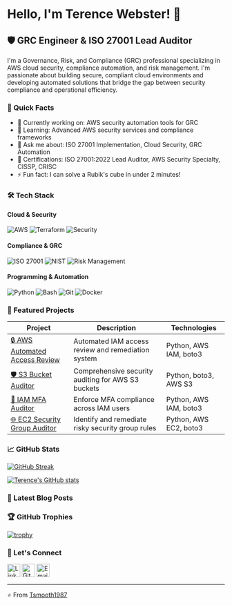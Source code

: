 # Hello, I'm Terence Webster! 👋

## 🛡️ GRC Engineer & ISO 27001 Lead Auditor

I'm a Governance, Risk, and Compliance (GRC) professional specializing in AWS cloud security, compliance automation, and risk management. I'm passionate about building secure, compliant cloud environments and developing automated solutions that bridge the gap between security compliance and operational efficiency.

### 🚀 Quick Facts

- 🔭 Currently working on: AWS security automation tools for GRC
- 🌱 Learning: Advanced AWS security services and compliance frameworks
- 💬 Ask me about: ISO 27001 Implementation, Cloud Security, GRC Automation
- 🎯 Certifications: ISO 27001:2022 Lead Auditor, AWS Security Specialty, CISSP, CRISC
- ⚡ Fun fact: I can solve a Rubik's cube in under 2 minutes!

### 🛠️ Tech Stack

#### Cloud & Security
![AWS](https://img.shields.io/badge/AWS-%23FF9900.svg?style=for-the-badge&logo=amazonaws&logoColor=white)
![Terraform](https://img.shields.io/badge/terraform-%235835CC.svg?style=for-the-badge&logo=terraform&logoColor=white)
![Security](https://img.shields.io/badge/Security-Expert-ff6b6b?style=for-the-badge&logo=securityscorecard&logoColor=white)

#### Compliance & GRC
![ISO 27001](https://img.shields.io/badge/ISO%202701-Expert-00509d?style=for-the-badge&logo=iso&logoColor=white)
![NIST](https://img.shields.io/badge/NIST%20CSF-Expert-00509d?style=for-the-badge&logo=nist&logoColor=white)
![Risk Management](https://img.shields.io/badge/Risk%20Management-Expert-ff6b6b?style=for-the-badge&logo=securityscorecard&logoColor=white)

#### Programming & Automation
![Python](https://img.shields.io/badge/python-3670A0?style=for-the-badge&logo=python&logoColor=ffdd54)
![Bash](https://img.shields.io/badge/bash-%23121011.svg?style=for-the-badge&logo=gnu-bash&logoColor=white)
![Git](https://img.shields.io/badge/git-%23F05033.svg?style=for-the-badge&logo=git&logoColor=white)
![Docker](https://img.shields.io/badge/docker-%230db7ed.svg?style=for-the-badge&logo=docker&logoColor=white)

### 📂 Featured Projects

| Project | Description | Technologies |
|---------|-------------|--------------|
| [🔒 AWS Automated Access Review](https://github.com/Tsmooth1987/aws_automated_access_review) | Automated IAM access review and remediation system | Python, AWS IAM, boto3 |
| [🛡️ S3 Bucket Auditor](https://github.com/Tsmooth1987/grc-portfolio) | Comprehensive security auditing for AWS S3 buckets | Python, boto3, AWS S3 |
| [🔑 IAM MFA Auditor](https://github.com/Tsmooth1987/grc-portfolio) | Enforce MFA compliance across IAM users | Python, AWS IAM, boto3 |
| [🌐 EC2 Security Group Auditor](https://github.com/Tsmooth1987/grc-portfolio) | Identify and remediate risky security group rules | Python, AWS EC2, boto3 |

### 📈 GitHub Stats

[![GitHub Streak](https://streak-stats.demolab.com?user=Tsmooth1987&theme=radical&date_format=M%20j%5B%2C%20Y%5D)](https://git.io/streak-stats)

[![Terence's GitHub stats](https://github-readme-stats.vercel.app/api?username=Tsmooth1987&show_icons=true&theme=radical&hide_title=true)](https://github.com/Tsmooth1987)

### 📝 Latest Blog Posts

<!-- BLOG-POST-LIST:START -->
<!-- BLOG-POST-LIST:END -->

### 🏆 GitHub Trophies

[![trophy](https://github-profile-trophy.vercel.app/?username=Tsmooth1987&theme=radical&row=2&column=3)](https://github.com/ryo-ma/github-profile-trophy)

### 🤝 Let's Connect

[<img src='https://img.shields.io/badge/LinkedIn-0077B5?style=for-the-badge&logo=linkedin&logoColor=white' alt='LinkedIn' height='30'>](https://linkedin.com/in/yourprofile)
[<img src='https://img.shields.io/badge/GitHub-100000?style=for-the-badge&logo=github&logoColor=white' alt='GitHub' height='30'>](https://github.com/Tsmooth1987)
[<img src='https://img.shields.io/badge/Gmail-D14836?style=for-the-badge&logo=gmail&logoColor=white' alt='Email' height='30'>](mailto:terence.webster@example.com)

---

⭐️ From [Tsmooth1987](https://github.com/Tsmooth1987)


